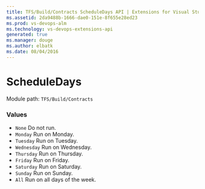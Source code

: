 ```yaml
---
title: TFS/Build/Contracts ScheduleDays API | Extensions for Visual Studio Team Services
ms.assetid: 2da9488b-1666-dae0-151e-8f655e28ed23
ms.prod: vs-devops-alm
ms.technology: vs-devops-extensions-api
generated: true
ms.manager: douge
ms.author: elbatk
ms.date: 08/04/2016
---
```


# ScheduleDays

Module path: `TFS/Build/Contracts`

### Values

* `None` Do not run.
* `Monday` Run on Monday.
* `Tuesday` Run on Tuesday.
* `Wednesday` Run on Wednesday.
* `Thursday` Run on Thursday.
* `Friday` Run on Friday.
* `Saturday` Run on Saturday.
* `Sunday` Run on Sunday.
* `All` Run on all days of the week.
